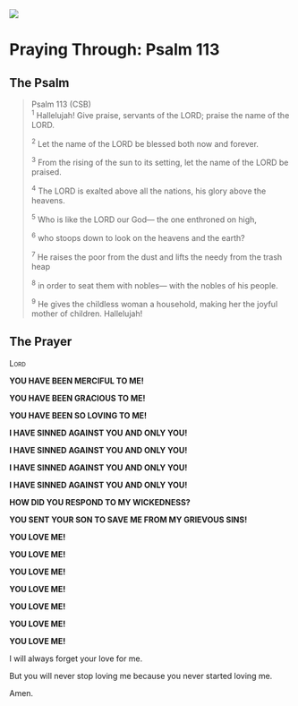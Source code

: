 <img class="intro-right" src="/images/art-paris-psalter.jpg">

# Praying Through: Psalm 113

## The Psalm

>Psalm 113 (CSB)  
><sup>1</sup> Hallelujah! Give praise, servants of the LORD; praise the name of the LORD. 
>
><sup>2</sup> Let the name of the LORD be blessed both now and forever. 
>
><sup>3</sup> From the rising of the sun to its setting, let the name of the LORD be praised. 
>
><sup>4</sup> The LORD is exalted above all the nations, his glory above the heavens. 
>
><sup>5</sup> Who is like the LORD our God— the one enthroned on high, 
>
><sup>6</sup> who stoops down to look on the heavens and the earth? 
>
><sup>7</sup> He raises the poor from the dust and lifts the needy from the trash heap 
>
><sup>8</sup> in order to seat them with nobles— with the nobles of his people. 
>
><sup>9</sup> He gives the childless woman a household, making her the joyful mother of children. Hallelujah!

## The Prayer

<div style="font-variant: small-caps;">
Lord
</div>

**YOU HAVE BEEN MERCIFUL TO ME!**

**YOU HAVE BEEN GRACIOUS TO ME!**

**YOU HAVE BEEN SO LOVING TO ME!**

**I HAVE SINNED AGAINST YOU AND ONLY YOU!**

**I HAVE SINNED AGAINST YOU AND ONLY YOU!**

**I HAVE SINNED AGAINST YOU AND ONLY YOU!**

**I HAVE SINNED AGAINST YOU AND ONLY YOU!**

**HOW DID YOU RESPOND TO MY WICKEDNESS?**

**YOU SENT YOUR SON TO SAVE ME FROM MY GRIEVOUS SINS!**

**YOU LOVE ME!**

**YOU LOVE ME!**

**YOU LOVE ME!**

**YOU LOVE ME!**

**YOU LOVE ME!**

**YOU LOVE ME!**

**YOU LOVE ME!**

I will always forget your love for me.

But you will never stop loving me
  because you never started loving me.

Amen.

